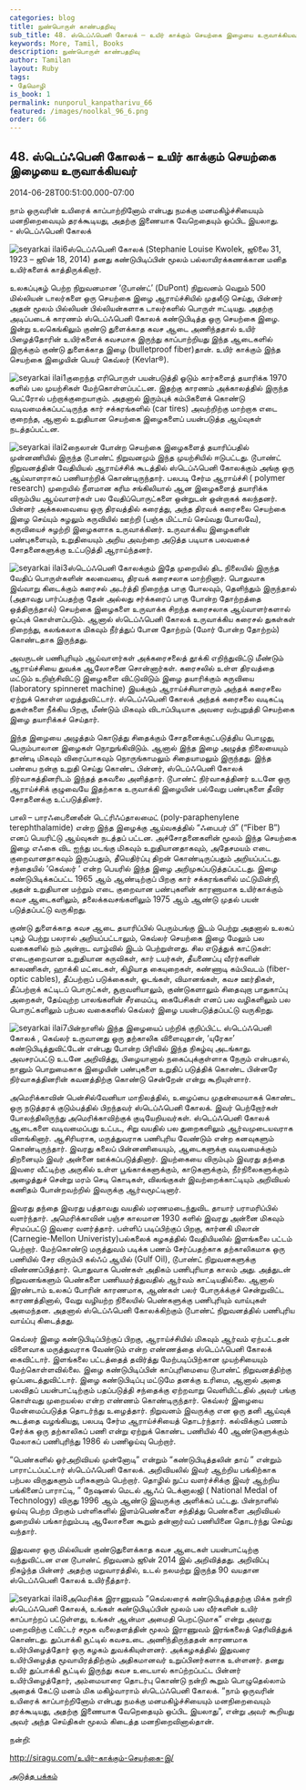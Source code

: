 ```yaml
---
categories: blog
title: நுண்பொருள் காண்பதறிவு
sub_title: 48. ஸ்டெப்ஃபெனி கோலக் – உயிர் காக்கும் செயற்கை இழையை உருவாக்கியவர்
keywords: More, Tamil, Books
description: நுண்பொருள் காண்பதறிவு
author: Tamilan
layout: Ruby
tags:
- தேமொழி
is_book: 1
permalink: nunporul_kanpatharivu_66
featured: /images/noolkal_96_6.png
order: 66
---
```



## 48. ஸ்டெப்ஃபெனி கோலக் – உயிர் காக்கும் செயற்கை இழையை உருவாக்கியவர்

2014-06-28T00:51:00.000-07:00

நாம் ஒருவரின் உயிரைக் காப்பாற்றினோம் என்பது நமக்கு மனமகிழ்ச்சியையும் மனநிறைவையும் தரக்கூடியது, அதற்கு இணையாக வேறெதையும் ஒப்பிட இயலாது.  
\- ஸ்டெப்ஃபெனி கோலக்

![seyarkai ilai6](http://siragu.com/wp-content/uploads/2014/06/seyarkai-ilai6.jpg)ஸ்டெப்ஃபெனி கோலக் (Stephanie Louise Kwolek, ஜூலை 31, 1923 – ஜூன் 18, 2014) தனது கண்டுபிடிப்பின் மூலம் பல்லாயிரக்கணக்கான மனித உயிர்களைக் காத்திருக்கிறார்.

உலகப்புகழ் பெற்ற நிறுவனமான ‘டூபாண்ட்’ (DuPont) நிறுவனம் வெறும் 500 மில்லியன் டாலர்களை ஒரு செயற்கை இழை ஆராய்ச்சியில் முதலீடு செய்து, பின்னர் அதன் மூலம் பில்லியன் பில்லியன்களாக டாலர்களில் பொருள் ஈட்டியது. அதற்கு அடிப்படைக் காரணம் ஸ்டெப்ஃபெனி கோலக் கண்டுபிடித்த ஒரு செயற்கை இழை. இன்று உலகெங்கிலும் குண்டு துளைக்காத கவச ஆடை அணிந்ததால் உயிர் பிழைத்தோரின் உயிர்களைக் கவசமாக இருந்து காப்பாற்றியது இந்த ஆடைகளில் இருக்கும் குண்டு துளைக்காத இழை (bulletproof fiber)தான். உயிர் காக்கும் இந்த செயற்கை இழையின் பெயர் கெவ்லர் (Kevlar®).

![seyarkai ilai1](http://siragu.com/wp-content/uploads/2014/06/seyarkai-ilai1.jpg)குறைந்த எரிபொருள் பயன்படுத்தி ஓடும் கார்களைத் தயாரிக்க 1970 களில் பல முயற்சிகள் மேற்கொள்ளப்பட்டன. இதற்கு காரணம் அக்காலத்தில் இருந்த பெட்ரோல் பற்றாக்குறையாகும். அதனால் இரும்புக் கம்பிகளைக் கொண்டு வடிவமைக்கப்பட்டிருந்த கார் சக்கரங்களில் (car tires) அவற்றிற்கு மாற்றாக எடை குறைந்த, ஆனால் உறுதியான செயற்கை இழைகளைப் பயன்படுத்த ஆய்வுகள் நடத்தப்பட்டன.

![seyarkai ilai2](http://siragu.com/wp-content/uploads/2014/06/seyarkai-ilai2.jpg)நைலான் போன்ற செயற்கை இழைகளைத் தயாரிப்பதில் முன்னணியில் இருந்த டூபாண்ட் நிறுவனமும் இந்த முயற்சியில் ஈடுபட்டது. டூபாண்ட் நிறுவனத்தின் வேதியியல் ஆராய்ச்சிக் கூடத்தில் ஸ்டெப்ஃபெனி கோலக்கும் அங்கு ஒரு ஆய்வாளராகப் பணியாற்றிக் கொண்டிருந்தார். பலபடி சேர்ம ஆராய்ச்சி ( polymer research) முறையில் நீளமான கரிம சங்கிலியால் ஆன இழைகளைத் தயாரிக்க விரும்பிய ஆய்வாளர்கள் பல வேதிப்பொருட்களை ஒன்றுடன் ஒன்றாகக் கலந்தனர். பின்னர் அக்கலவையை ஒரு திரவத்தில் கரைத்து, அந்த திரவக் கரைசலை செயற்கை இழை செய்யும் சுழலும் கருவியில் ஊற்றி (பஞ்சு மிட்டாய் செய்வது போலவே), கருவியைச் சுழற்றி இழைகளாக உருவாக்கினர். உருவாக்கிய இழைகளின் பண்புகளையும், உறுதியையும் அறிய அவற்றை அடுத்த படியாக பலவகைச் சோதனைகளுக்கு உட்படுத்தி ஆராய்ந்தனர்.

![seyarkai ilai3](http://siragu.com/wp-content/uploads/2014/06/seyarkai-ilai3.jpg)ஸ்டெப்ஃபெனி கோலக்கும் இதே முறையில் திட நிலையில் இருந்த வேதிப் பொருள்களின் கலவையை, திரவக் கரைசலாக மாற்றினார். பொதுவாக இவ்வாறு கிடைக்கும் கரைசல் அடர்த்தி நிறைந்த பாகு போலவும், தெளிந்தும் இருந்தால் (அதாவது பார்ப்பதற்கு தேன் அல்லது சர்க்கரைப் பாகு போன்ற தோற்றத்தை ஒத்திருந்தால்) செயற்கை இழைகளை உருவாக்க சிறந்த கரைசலாக ஆய்வாளர்களால் ஒப்புக் கொள்ளப்படும். ஆனால் ஸ்டெப்ஃபெனி கோலக் உருவாக்கிய கரைசல் துகள்கள் நிறைந்து, கலங்கலாக மிகவும் நீர்த்துப் போன தோற்றம் (மோர் போன்ற தோற்றம்) கொண்டதாக இருந்தது.

அவருடன் பணிபுரியும் ஆய்வாளர்கள் அக்கரைசலைத் தூக்கி எறிந்துவிட்டு மீண்டும் ஆராய்ச்சியை துவக்க ஆலோசனை சொன்னார்கள். கரைசலில் உள்ள திரவத்தை மட்டும் உறிஞ்சிவிட்டு இழைகளை விட்டுவிடும் இழை தயாரிக்கும் கருவியை (laboratory spinneret machine) இயக்கும் ஆராய்ச்சியாளரும் அந்தக் கரைசலை ஏற்றுக் கொள்ள மறுத்துவிட்டார். ஸ்டெப்ஃபெனி கோலக் அந்தக் கரைசலை வடிகட்டி துகள்களை நீக்கிய பிறகு, மீண்டும் மிகவும் விடாப்பிடியாக அவரை வற்புறுத்தி செயற்கை இழை தயாரிக்கச் செய்தார்.

இந்த இழையை அழுத்தம் கொடுத்து சிதைக்கும் சோதனைக்குட்படுத்திய பொழுது, பெரும்பாலான இழைகள் நொறுங்கிவிடும். ஆனால் இந்த இழை அழுத்த நிலையையும் தாண்டி மிகவும் விரைப்பாகவும் நொருங்காமலும் சிதையாமலும் இருந்தது. இந்த பண்பை நன்கு உறுதி செய்து கொண்ட பின்னர், ஸ்டெப்ஃபெனி கோலக் நிர்வாகத்தினரிடம் இந்தத் தகவலை அளித்தார். டூபாண்ட் நிர்வாகத்தினர் உடனே ஒரு ஆராய்ச்சிக் குழுவையே இதற்காக உருவாக்கி இழையின் பல்வேறு பண்புகளை தீவிர சோதனைக்கு உட்படுத்தினர்.

பாலி – பாரஃபைனைலீன் டெட்ரிஃப்தாலமைட் (poly-paraphenylene terephthalamide) என்ற இந்த இழைக்கு ஆய்வகத்தில் “ஃபைபர் பி” (“Fiber B”) எனப் பெயரிட்டு ஆய்வுகள் நடத்தப் பட்டன. அச்சோதனைகளின் மூலம் இந்த செயற்கை இழை எஃகை விட ஐந்து மடங்கு மிகவும் உறுதியானதாகவும், அதேசமயம் எடை குறைவானதாகவும் இருப்பதும், தீயெதிர்ப்பு திறன் கொண்டிருப்பதும் அறியப்பட்டது. சந்தையில் ‘கெவ்லர் ‘ என்ற பெயரில் இந்த இழை அறிமுகப்படுத்தப்பட்டது. இழை கண்டுபிடிக்கப்பட்ட 1965 ஆம் ஆண்டிற்குப் பிறகு கார் சக்கரங்களில் மட்டுமின்றி, அதன் உறுதியான மற்றும் எடை குறைவான பண்புகளின் காரணாமாக உயிர்காக்கும் கவச ஆடைகளிலும், தலைக்கவசங்களிலும் 1975 ஆம் ஆண்டு முதல் பயன் படுத்தப்பட்டு வருகிறது.

குண்டு துளைக்காத கவச ஆடை தயாரிப்பில் பெரும்பங்கு இடம் பெற்று அதனால் உலகப் புகழ் பெற்று பலரால் அறியப்பட்டாலும், கெவ்லர் செயற்கை இழை மேலும் பல வகைகளில் நம் அன்றாட வாழ்வில் இடம் பெற்றுள்ளது. சில எடுத்துக் காட்டுகள்: எடைகுறைவான உறுதியான கருவிகள், கார் டயர்கள், தீயணைப்பு வீரர்களின் காலணிகள், ஹாக்கி மட்டைகள், கிழியாத கையுறைகள், கண்ணாடி கம்பிவடம் (fiber-optic cables), தீப்பற்றாப் படுக்கைகள், ஓடங்கள், விமானங்கள், கவச ஊர்திகள், தீப்பற்றாக் கட்டிடப் பொருட்கள், சூறாவளியாலும், குண்டுகளாலும் சிதைவுறா பாதுகாப்பு அறைகள், தேய்வுற்ற பாலங்களின் சீரமைப்பு, கைபேசிகள் எனப் பல வழிகளிலும் பல பொருட்களிலும் பற்பல வகைகளில் கெவ்லர் இழை பயன்படுத்தப்பட்டு வருகிறது.

![seyarkai ilai7](http://siragu.com/wp-content/uploads/2014/06/seyarkai-ilai7.jpg)பின்நாளில் இந்த இழையைப் பற்றிக் குறிப்பிட்ட ஸ்டெப்ஃபெனி கோலக் , கெவ்லர் உருவானது ஒரு தற்காலிக விளைவுதான், ‘யுரேகா’ கண்டுபிடித்துவிட்டேன் என்பது போன்ற பிரிவில் இந்த நிகழ்வு அடங்காது. அவசரப்பட்டு உடனே அறிவித்து, பிழையானால் நகைப்புக்குள்ளாக நேரும் என்பதால், நானும் பொறுமைகாக இழையின் பண்புகளை உறுதிப் படுத்திக் கொண்ட பின்னரே நிர்வாகத்தினரின் கவனத்திற்கு கொண்டு சென்றேன் என்று கூறியுள்ளார்.

அமெரிக்காவின் பென்சில்வேனியா மாநிலத்தில், உழைப்பை முதன்மையாகக் கொண்ட ஒரு நடுத்தரக் குடும்பத்தில் பிறந்தவர் ஸ்டெப்ஃபெனி கோலக். இவர் பெற்றோர்கள் போலந்திலிருந்து அமெரிக்காவிற்குக் குடியேறியவர்கள். ஸ்டெப்ஃபெனி கோலக் ஆடைகளை வடிவமைப்பது உட்பட, சிறு வயதில் பல துறைகளிலும் ஆர்வமுடையவராக விளங்கினார். ஆசிரியராக, மருத்துவராக பணிபுரிய வேண்டும் என்ற கனவுகளும் கொண்டிருந்தார். இவரது கலைப் பின்னணியையும், ஆடைகளுக்கு வடிவமைக்கும் திறனையும் இவர் அன்னை ஊக்கப்படுத்தினார். இயற்கையை விரும்பும் இவரது தந்தை இவரை வீட்டிற்கு அருகில் உள்ள பூங்காக்களுக்கும், காடுகளுக்கும், நீர்நிலைகளுக்கும் அழைத்துச் சென்று மரம் செடி கொடிகள், விலங்குகள் இவற்றைக்காட்டியும் அறிவியல் கணிதம் போன்றவற்றில் இவருக்கு ஆர்வமூட்டினார்.

இவரது தந்தை இவரது பத்தாவது வயதில் மரணமடைந்துவிட தாயார் பராமரிப்பில் வளர்ந்தார். அமெரிக்காவின் பஞ்ச காலமான 1930 களில் இவரது அன்னை மிகவும் சிரமப்பட்டு இவரை வளர்த்தார். பள்ளிப் படிப்பிற்குப் பிறகு, கார்னகி மிலான் (Carnegie-Mellon Univeristy)பல்கலைக் கழகத்தில் வேதியியலில் இளங்கலை பட்டம் பெற்றார். மேற்கொண்டு மருத்துவம் படிக்க பணம் சேர்ப்பதற்காக தற்காலிகமாக ஒரு பணியில் சேர விரும்பி கல்ஃப் ஆயில் (Gulf Oil), டூபாண்ட் நிறுவனகளுக்கு விண்ணப்பித்தார். பொதுவாக பெண்கள் அதிகம் பணிபுரியாத காலம் அது. அத்துடன் நிறுவனங்களும் பெண்களை பணியமர்த்துவதில் ஆர்வம் காட்டியதில்லை. ஆனால் இரண்டாம் உலகப் போரின் காரணமாக, ஆண்கள் பலர் போருக்க்குச் சென்றுவிட்ட காரணத்தினால், வேறு வழியற்ற நிலையில் பெண்களுக்கு பணிபுரியும் வாய்புகள் அமைந்தன. அதனால் ஸ்டெப்ஃபெனி கோலக்கிற்கும் டூபாண்ட் நிறுவனத்தில் பணிபுரிய வாய்ப்பு கிடைத்தது.

கெவ்லர் இழை கண்டுபிடிப்பிற்குப் பிறகு, ஆராய்ச்சியில் மிகவும் ஆர்வம் ஏற்பட்டதன் விளைவாக மருத்துவராக வேண்டும் என்ற எண்ணத்தை ஸ்டெப்ஃபெனி கோலக் கைவிட்டார். இளங்கலை பட்டத்தைத் தவிர்த்து மேற்படிப்பிற்கான முயற்சியையும் மேற்கொள்ளவில்லை. இழை கண்டுபிடிப்பின் காப்புரிமையை டூபாண்ட் நிறுவனத்திற்கு ஒப்படைத்துவிட்டார். இழை கண்டுபிடிப்பு மட்டுமே தனக்கு உரிமை, ஆனால் அதை பலவிதப் பயன்பாட்டிற்கும் பதப்படுத்தி சந்தைக்கு ஏற்றவாறு வெளியிட்டதில் அவர் பங்கு கொள்வது முறையல்ல என்ற எண்ணம் கொண்டிருந்தார். கெவ்லர் இழையை மேன்மைப்படுத்த தொடர்ந்து உழைத்தார். நிறுவனம் இவருக்கு என ஒரு தனி ஆய்வுக் கூடத்தை வழங்கியது, பலபடி சேர்ம ஆராய்ச்சியைத் தொடர்ந்தார். கல்விக்குப் பணம் சேர்க்க ஒரு தற்காலிகப் பணி என்று ஏற்றுக் கொண்ட பணியில் 40 ஆண்டுகளுக்கும் மேலாகப் பணிபுரிந்து 1986 ல் பணிஓய்வு பெற்றார்.

“பெண்களில் ஓர்அறிவியல் முன்னோடி” என்றும் “கண்டுபிடித்தலின் தாய் ” என்றும் பாராட்டப்பட்டார் ஸ்டெப்ஃபெனி கோலக். அறிவியலில் இவர் ஆற்றிய பங்கிற்காக பற்பல விருதுகளும் பரிசுகளும் பெற்றார். தொழில் நுட்ப வளர்ச்சிக்கு இவர் ஆற்றிய பங்கினைப் பாராட்டி, ” நேஷனல் மெடல் ஆஃப் டெக்னாலஜி ( National Medal of Technology) விருது 1996 ஆம் ஆண்டு இவருக்கு அளிக்கப் பட்டது. பின்நாளில் ஓய்வு பெற்ற பிறகும் பள்ளிகளில் இளம்பெண்களை சந்தித்து பெண்களை அறிவியல் துறையில் பங்காற்றும்படி ஆலோசனை கூறும் தன்னார்வப் பணியினை தொடர்ந்து செய்து வந்தார்.

இதுவரை ஒரு மில்லியன் குண்டுதுளைக்காத கவச ஆடைகள் பயன்பாட்டிற்கு வந்துவிட்டன என டூபாண்ட் நிறுவனம் ஜூன் 2014 இல் அறிவித்தது. அறிவிப்பு நிகழ்ந்த பின்னர் அதற்கு மறுவாரத்தில், உடல் நலமற்று இருந்த 90 வயதான ஸ்டெப்ஃபெனி கோலக் உயிர்நீத்தார்.

![seyarkai ilai8](http://siragu.com/wp-content/uploads/2014/06/seyarkai-ilai8.jpg)அமெரிக்க இராணுவம் “கெவ்லரைக் கண்டுபிடித்ததற்கு மிக்க நன்றி ஸ்டெப்ஃபெனி கோலக், உங்கள் கண்டுபிடிப்பின் மூலம் பல வீர்களின் உயிர் காப்பாற்றப் பட்டுள்ளது, உங்கள் ஆன்மா அமைதி பெறட்டுமாக” என்று அவரது மறைவிற்கு ட்விட்டர் சமூக வலைதளத்தின் மூலம் இராணுவம் இரங்கலைத் தெரிவித்துக் கொண்டது. துப்பாக்கி சூட்டில் கவசஉடை அணிந்திருந்ததன் காரணமாக உயிர்பிழைத்தோர் ஒரு கழகம் துவக்கியுள்ளனர். அக்கழகத்தில் இதுவரை உயிர்பிழைத்த மூவாயிரத்திற்கும் அதிகமானவர் உறுப்பினர்களாக உள்ளனர். தனது உயிர் துப்பாக்கி சூட்டில் இருந்து கவச உடையால் காப்ற்றப்பட்ட பின்னர் உயிர்பிழைத்தோர், அம்மையாரை தொடர்பு கொண்டு நன்றி கூறும் பொழுதெல்லாம் அதைக் கேட்டு மனம் மிக மகிழ்வாராம் ஸ்டெப்ஃபெனி கோலக். “நாம் ஒருவரின் உயிரைக் காப்பாற்றினோம் என்பது நமக்கு மனமகிழ்ச்சியையும் மனநிறைவையும் தரக்கூடியது, அதற்கு இணையாக வேறெதையும் ஒப்பிட இயலாது”, என்று அவர் கூறியது அவர் அந்த செய்திகள் மூலம் கிடைத்த மனநிறைவினால்தான்.

நன்றி:

http://siragu.com/உயிர்-காக்கும்-செயற்கை-இ/

[அடுத்த பக்கம்](nunporul_kanpatharivu_67)